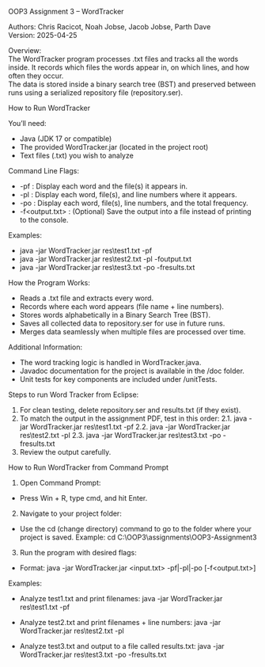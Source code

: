 OOP3 Assignment 3 – WordTracker

Authors: Chris Racicot, Noah Jobse, Jacob Jobse, Parth Dave  
Version: 2025-04-25

Overview:  
The WordTracker program processes .txt files and tracks all the words inside. It records which files the words appear in, on which lines, and how often they occur.  
The data is stored inside a binary search tree (BST) and preserved between runs using a serialized repository file (repository.ser).

How to Run WordTracker

You’ll need:
- Java (JDK 17 or compatible)
- The provided WordTracker.jar (located in the project root)
- Text files (.txt) you wish to analyze

Command Line Flags:
- -pf : Display each word and the file(s) it appears in.
- -pl : Display each word, file(s), and line numbers where it appears.
- -po : Display each word, file(s), line numbers, and the total frequency.
- -f<output.txt> : (Optional) Save the output into a file instead of printing to the console.

Examples:
- java -jar WordTracker.jar res\test1.txt -pf
- java -jar WordTracker.jar res\test2.txt -pl -foutput.txt
- java -jar WordTracker.jar res\test3.txt -po -fresults.txt

How the Program Works:
- Reads a .txt file and extracts every word.
- Records where each word appears (file name + line numbers).
- Stores words alphabetically in a Binary Search Tree (BST).
- Saves all collected data to repository.ser for use in future runs.
- Merges data seamlessly when multiple files are processed over time.

Additional Information:
- The word tracking logic is handled in WordTracker.java.
- Javadoc documentation for the project is available in the /doc folder.
- Unit tests for key components are included under /unitTests.

Steps to run Word Tracker from Eclipse:
1. For clean testing, delete repository.ser and results.txt (if they exist).  
2. To match the output in the assignment PDF, test in this order:
   2.1. java -jar WordTracker.jar res\test1.txt -pf
   2.2. java -jar WordTracker.jar res\test2.txt -pl
   2.3. java -jar WordTracker.jar res\test3.txt -po -fresults.txt
3. Review the output carefully.

How to Run WordTracker from Command Prompt

1. Open Command Prompt:
- Press Win + R, type cmd, and hit Enter.

2. Navigate to your project folder:
- Use the cd (change directory) command to go to the folder where your project is saved.
Example:
cd C:\OOP3\assignments\OOP3-Assignment3

3. Run the program with desired flags:
- Format:
java -jar WordTracker.jar <input.txt> -pf|-pl|-po [-f<output.txt>]

Examples:
- Analyze test1.txt and print filenames:
  java -jar WordTracker.jar res\test1.txt -pf

- Analyze test2.txt and print filenames + line numbers:
  java -jar WordTracker.jar res\test2.txt -pl

- Analyze test3.txt and output to a file called results.txt:
  java -jar WordTracker.jar res\test3.txt -po -fresults.txt
